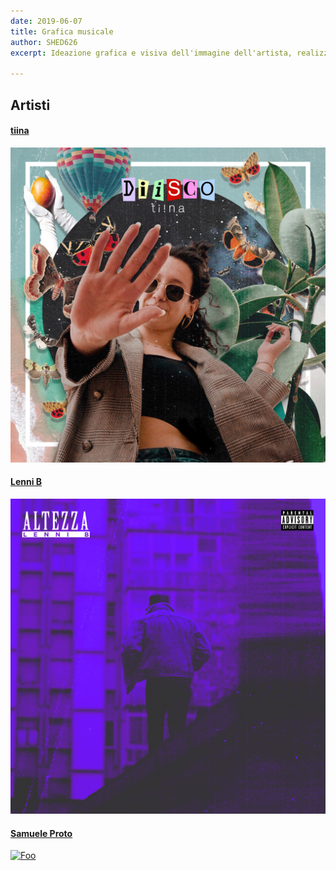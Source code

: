 ```yaml
---
date: 2019-06-07
title: Grafica musicale
author: SHED626
excerpt: Ideazione grafica e visiva dell'immagine dell'artista, realizzazione di cover arts, spotify canvas e social media contents.

--- 
```

## Artisti 

#### [tiina](https://www.shed626graphics.com/projects/tiina/)

<a href="https://www.shed626graphics.com/projects/tiina/" rel="some text">![Foo](/uploads/diisco.jpg)</a>

#### [Lenni B](https://www.shed626graphics.com/projects/lenni-b/)

<a href="https://www.shed626graphics.com/projects/lenni-b/" rel="some text">![Foo](/uploads/altezza.jpg)</a>


#### [Samuele Proto](https://www.shed626graphics.com/projects/samuele-proto/)

<a href="https://www.shed626graphics.com/projects/samuele-proto/" rel="some text">![Foo](/uploads/universe.jpg)</a>

